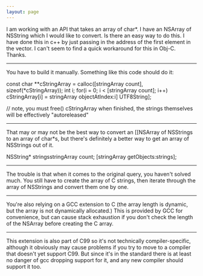 ```yaml
---
layout: page
---
```


I am working with an API that takes an array of char*.  I have an NSArray of NSString which I would like to convert.  Is there an easy way to do this.  I have done this in c++ by just passing in the address of the first element in the vector.  I can't seem to find a quick workaround for this in Obj-C.  Thanks.

----

You have to build it manually. Something like this code should do it:

    
const char **cStringArray = calloc([stringArray count], sizeof(*cStringArray));
int i;
for(i = 0; i < [stringArray count]; i++)
   cStringArray[i] = stringArray objectAtIndex:i] UTF8String];

// note, you must free() cStringArray when finished, the strings themselves will be effectively "autoreleased"


----
That may or may not be the best way to convert an [[NSArray of NSStrings to an array of char*s, but there's definitely a better way to get an array of NSStrings out of it.

    
NSString* stringsstringArray count;
[stringArray getObjects:strings];


----
The trouble is that when it comes to the original query, you haven't solved much. You still have to create the array of C strings, then iterate through the array of NSStrings and convert them one by one.

----

You're also relying on a GCC extension to C (the array length is dynamic, but the array is not dynamically allocated.) This is provided by GCC for convenience, but can cause stack exhaustion if you don't check the length of the NSArray before creating the C array.

----
This extension is also part of C99 so it's not technically compiler-specific, although it obviously may cause problems if you try to move to a compiler that doesn't yet support C99. But since it's in the standard there is at least no danger of gcc dropping support for it, and any new compiler should support it too.

